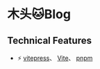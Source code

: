 # 木头🐱Blog

## Technical Features

- ⚡️ [vitepress](https://github.com/vuejs/vitepress)、 [Vite](https://github.com/vitejs/vite)、 [pnpm](https://pnpm.js.org/)
